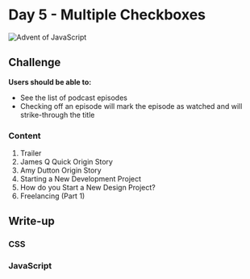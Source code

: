 # Day 5 - Multiple Checkboxes

![Advent of JavaScript]()

## Challenge

**Users should be able to:**

- See the list of podcast episodes
- Checking off an episode will mark the episode as watched and will strike-through the title


### Content

1. Trailer
2. James Q Quick Origin Story
3. Amy Dutton Origin Story
4. Starting a New Development Project
5. How do you Start a New Design Project?
6. Freelancing (Part 1)

## Write-up

### CSS

### JavaScript
